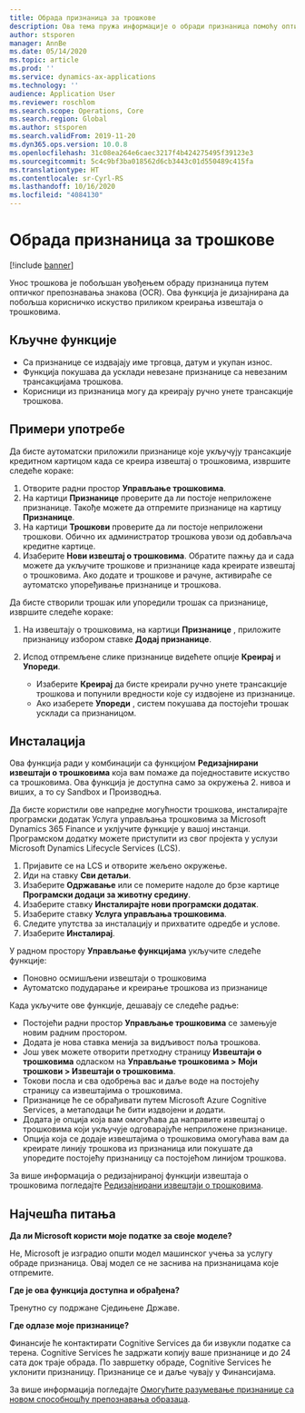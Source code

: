 ```yaml
---
title: Обрада признаница за трошкове
description: Ова тема пружа информације о обради признаница помоћу оптичког препознавања знакова (OCR). Ова функција је дизајнирана да побољша корисничко искуство приликом креирања извештаја о трошковима у услузи Microsoft Dynamics 365 Finance.
author: stsporen
manager: AnnBe
ms.date: 05/14/2020
ms.topic: article
ms.prod: ''
ms.service: dynamics-ax-applications
ms.technology: ''
audience: Application User
ms.reviewer: roschlom
ms.search.scope: Operations, Core
ms.search.region: Global
ms.author: stsporen
ms.search.validFrom: 2019-11-20
ms.dyn365.ops.version: 10.0.8
ms.openlocfilehash: 31c08ea264e6caec3217f4b424275495f39123e3
ms.sourcegitcommit: 5c4c9bf3ba018562d6cb3443c01d550489c415fa
ms.translationtype: HT
ms.contentlocale: sr-Cyrl-RS
ms.lasthandoff: 10/16/2020
ms.locfileid: "4084130"
---
```

# <a name="expense-receipt-processing"></a>Обрада признаница за трошкове

[!include [banner](../includes/banner.md)]

Унос трошкова је побољшан увођењем обраду признаница путем оптичког препознавања знакова (OCR). Ова функција је дизајнирана да побољша корисничко искуство приликом креирања извештаја о трошковима.

## <a name="key-features"></a>Кључне функције

- Са признанице се издвајају име трговца, датум и укупан износ.
- Функција покушава да усклади невезане признанице са невезаним трансакцијама трошкова.
- Корисници из признаница могу да креирају ручно унете трансакције трошкова.

## <a name="usage-examples"></a>Примери употребе

Да бисте аутоматски приложили признанице које укључују трансакције кредитном картицом када се креира извештај о трошковима, извршите следеће кораке:

  1. Отворите радни простор **Управљање трошковима**.
  2. На картици **Признанице** проверите да ли постоје неприложене признанице. Такође можете да отпремите признанице на картицу **Признанице**.
  3. На картици **Трошкови** проверите да ли постоје неприложени трошкови. Обично их администратор трошкова увози од добављача кредитне картице.
  4. Изаберите **Нови извештај о трошковима**. Обратите пажњу да и сада можете да укључите трошкове и признанице када креирате извештај о трошковима. Ако додате и трошкове и рачуне, активираће се аутоматско упоређивање признанице и трошкова.

Да бисте створили трошак или упоредили трошак са признанице, извршите следеће кораке:

  1. На извештају о трошковима, на картици **Признанице** , приложите признаницу избором ставке **Додај признанице**.
  2. Испод отпремљене слике признанице видећете опције **Креирај** и **Упореди**.

      - Изаберите **Креирај** да бисте креирали ручно унете трансакције трошкова и попунили вредности које су издвојене из признанице.
      - Ако изаберете **Упореди** , систем покушава да постојећи трошак усклади са признаницом.

## <a name="installation"></a>Инсталација

Ова функција ради у комбинацији са функцијом **Редизајнирани извештаји о трошковима** која вам помаже да поједноставите искуство са трошковима. Ова функција је доступна само за окружења 2. нивоа и виших, а то су Sandbox и Производња.

Да бисте користили ове напредне могућности трошкова, инсталирајте програмски додатак Услуга управљања трошковима за Microsoft Dynamics 365 Finance и уклјучите функције у вашој инстанци. Програмском додатку можете приступити из свог пројекта у услузи Microsoft Dynamics Lifecycle Services (LCS).

1. Пријавите се на LCS и отворите жељено окружење.
2. Иди на ставку **Сви детаљи**.
3. Изаберите **Одржавање** или се померите надоле до брзе картице **Програмски додаци за животну средину**.
4. Изаберите ставку **Инсталирајте нови програмски додатак**.
5. Изаберите ставку **Услуга управљања трошковима**.
6. Следите упутства за инсталацију и прихватите одредбе и услове.
7. Изаберите **Инсталирај**.

У радном простору **Управљање функцијама** укључите следеће функције:

- Поновно осмишљени извештаји о трошковима
- Аутоматско подударање и креирање трошкова из признанице

Када укључите ове функције, дешавају се следеће радње:

- Постојећи радни простор **Управљање трошковима** се замењује новим радним простором.
- Додата је нова ставка менија за видљивост поља трошкова.
- Још увек можете отворити претходну страницу **Извештаји о трошковима** одласком на **Управљање трошковима > Моји трошкови > Извештаји о трошковима**.
- Токови посла и сва одобрења вас и даље воде на постојећу страницу са извештајима о трошковима.
- Признанице ће се обрађивати путем Microsoft Azure Cognitive Services, а метаподаци ће бити издвојени и додати.
- Додата је опција која вам омогућава да направите извештај о трошковима који укључује одговарајуће неприложене признанице.
- Опција која се додаје извештајима о трошковима омогућава вам да креирате линију трошкова из признаница или покушате да упоредите постојећу признаницу са постојећом линијом трошкова.

За више информација о редизајнираној функцији извештаја о трошковима погледајте [Редизајнирани извештаји о трошковима](ExpenseWorkspaceNew.md).

## <a name="frequently-asked-questions"></a>Најчешћа питања

**Да ли Microsoft користи моје податке за своје моделе?**

Не, Microsoft је изградио општи модел машинског учења за услугу обраде признаница. Овај модел се не заснива на признаницама које отпремите.

**Где је ова функција доступна и обрађена?**

Тренутно су подржане Сједињене Државе.

**Где одлазе моје признанице?**

Финансије ће контактирати Cognitive Services да би извукли податке са терена. Cognitive Services ће задржати копију ваше признанице и до 24 сата док траје обрада. По завршетку обраде, Cognitive Services ће уклонити признаницу. Признанице се и даље чувају у Финансијама.

За више информација погледајте [Омогућите разумевање признанице са новом способношћу препознавања образаца](https://azure.microsoft.com/blog/enable-receipt-understanding-with-form-recognizer-s-new-capability/).
